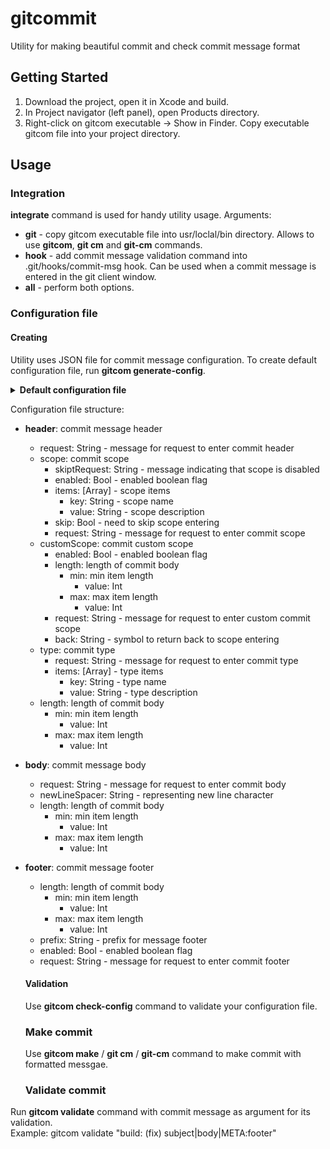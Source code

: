 # gitcommit

Utility for making beautiful commit and check commit message format

## Getting Started

1. Download the project, open it in Xcode and build. 
2. In Project navigator (left panel), open Products directory. 
3. Right-click on gitcom executable -> Show in Finder. Copy executable gitcom file into your project directory.

## Usage

### Integration
**integrate** command is used for handy utility usage. 
Arguments:
- **git** - copy gitcom executable file into usr/loclal/bin directory. Allows to use **gitcom**, 
            **git cm** and **git-cm** commands. 
- **hook** - add commit message validation command into .git/hooks/commit-msg hook. 
         Can be used when a commit message is entered in the git client window.
- **all** - perform both options.

### Configuration file
#### Creating

Utility uses JSON file for commit message configuration. 
To create default configuration file, run **gitcom generate-config**.

<details><summary><b>Default configuration file</b></summary>

```
{
  "body" : {
    "request" : "Please enter a body of commit",
    "newLineSpacer" : "|",
    "length" : {

    }
  },
  "footer" : {
    "length" : {

    },
    "prefix" : "META:",
    "enabled" : true,
    "request" : "Please enter a footer of commit"
  },
  "header" : {
    "scope" : {
      "skiptRequest" : "Do not add scope.",
      "enabled" : true,
      "items" : [
        {
          "key" : "core",
          "value" : "Part of code in core ypu application"
        },
        {
          "key" : "styles",
          "value" : "Code related by styles or markup of project"
        },
        {
          "key" : "unit_tests",
          "value" : "Creation or modification unit tests"
        },
        {
          "key" : "ui_test",
          "value" : "Creation or modification test of interfaces"
        },
        {
          "key" : "stylefix",
          "value" : "Markup fixing",
          "types" : [
            "fix"
          ]
        },
        {
          "key" : "featfix",
          "value" : "Feature fixing",
          "types" : [
            "fix"
          ]
        },
        {
          "key" : "tempfix",
          "value" : "Temporary fix",
          "types" : [
            "fix"
          ]
        }
      ],
      "skip" : false,
      "request" : "Please, choose you scope of code:"
    },
    "length" : {
      "min" : {
        "value" : 5
      },
      "max" : {
        "value" : 72
      }
    },
    "customScope" : {
      "enabled" : true,
      "length" : {
        "min" : {
          "value" : 2
        },
        "max" : {
          "value" : 5
        }
      },
      "request" : "Please, enter your custom scope (or enter `<` to return to list of scopes):",
      "back" : "<"
    },
    "type" : {
      "request" : "Please, choose you type of commit:",
      "items" : [
        {
          "key" : "build",
          "value" : "Modifications related by configuration or building rules of project"
        },
        {
          "key" : "ci",
          "value" : "Changes for continuous integration"
        },
        {
          "key" : "doc",
          "value" : "Some documentation changes"
        },
        {
          "key" : "feat",
          "value" : "Making some feature"
        },
        {
          "key" : "fix",
          "value" : "Bugfixing"
        },
        {
          "key" : "perf",
          "value" : "Perfomance improvement"
        }
      ]
    },
    "request" : "Please enter a header of commit"
  }
}
```
</details>

Configuration file structure:
- **header**: commit message header
  - request: String - message for request to enter commit header
  - scope: commit scope 
    - skiptRequest: String - message indicating that scope is disabled
    - enabled: Bool - enabled boolean flag
    - items: [Array] - scope items
      - key: String - scope name
      - value: String - scope description
    - skip: Bool - need to skip scope entering
    - request: String - message for request to enter commit scope
  - customScope: commit custom scope
    - enabled: Bool - enabled boolean flag
    - length: length of commit body 
      - min: min item length 
        - value: Int
      - max: max item length
        - value: Int
    - request: String - message for request to enter custom commit scope 
    - back: String - symbol to return back to scope entering
  - type: commit type
    - request: String - message for request to enter commit type
    - items: [Array] - type items
      - key: String - type name
      - value: String - type description
  - length: length of commit body 
    - min: min item length 
      - value: Int
    - max: max item length
      - value: Int
- **body**: commit message body
  - request: String - message for request to enter commit body 
  - newLineSpacer: String - representing new line character
  - length: length of commit body 
    - min: min item length 
      - value: Int
    - max: max item length
      - value: Int
- **footer**: commit message footer
  - length: length of commit body 
    - min: min item length 
      - value: Int
    - max: max item length
      - value: Int
  - prefix: String - prefix for message footer
  - enabled: Bool - enabled boolean flag
  - request: String - message for request to enter commit footer
  
  #### Validation
  Use **gitcom check-config** command to validate your configuration file. 
  
  ### Make commit 
  Use **gitcom make** / **git cm** / **git-cm** command to make commit with formatted messgae.
  
  ### Validate commit 
Run **gitcom validate** command with commit message as argument for its validation.
<br>Example: gitcom validate "build: (fix) subject|body|META:footer"
  
